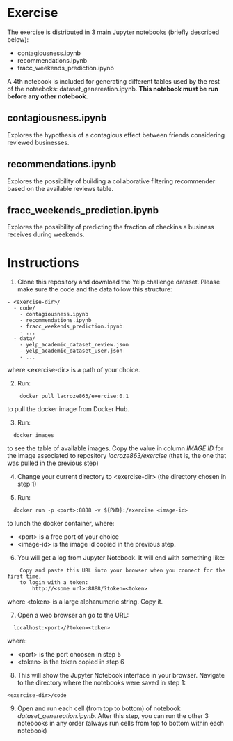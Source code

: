 # Exercise

The exercise is distributed in 3 main Jupyter notebooks (briefly described below):
- contagiousness.ipynb
- recommendations.ipynb
- fracc_weekends_prediction.ipynb

A 4th notebook is included for generating different tables used by the rest of the noteeboks: dataset_genereation.ipynb. **This notebook must be run before any other notebook**.

## contagiousness.ipynb
Explores the hypothesis of a contagious effect between friends considering reviewed businesses.

## recommendations.ipynb
Explores the possibility of building a collaborative filtering recommender based on the available reviews table.

## fracc_weekends_prediction.ipynb
Explores the possibility of predicting the fraction of checkins a business receives during weekends.

# Instructions
1. Clone this repository and download the Yelp challenge dataset. Please make sure the code and the data follow this structure:

```
- <exercise-dir>/
  - code/
    - contagiousness.ipynb
    - recommendations.ipynb
    - fracc_weekends_prediction.ipynb
    - ...
  - data/
    - yelp_academic_dataset_review.json
    - yelp_academic_dataset_user.json
    - ...
```
where \<exercise-dir\> is a path of your choice.

2. Run:
```
	docker pull lacroze863/exercise:0.1
```
to pull the docker image from Docker Hub.

3. Run:
```
  docker images
```
to see the table of available images. Copy the value in column _IMAGE ID_ for the image associated to repository _lacroze863/exercise_ (that is, the one that was pulled in the previous step)

4. Change your current directory to \<exercise-dir\> (the directory chosen in step 1)

5. Run:
```
  docker run -p <port>:8888 -v ${PWD}:/exercise <image-id>
```
to lunch the docker container, where:
- \<port\> is a free port of your choice
- \<image-id\> is the image id copied in the previous step.

6. You will get a log from Jupyter Notebook. It will end with something like:
```
    Copy and paste this URL into your browser when you connect for the first time,
    to login with a token:
        http://<some url>:8888/?token=<token>
```
where \<token\> is a large alphanumeric string. Copy it.

7. Open a web browser an go to the URL: 
```
  localhost:<port>/?token=<token>
```
where:
- \<port\> is the port choosen in step 5
- \<token\> is the token copied in step 6

8. This will show the Jupyter Notebook interface in your browser. Navigate to the directory where the notebooks were saved in step 1:
```
<exercise-dir>/code
```

9. Open and run each cell (from top to bottom) of notebook _dataset_genereation.ipynb_. After this step, you can run the other 3 notebooks in any order (always run cells from top to bottom within each notebook)
